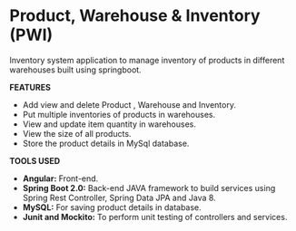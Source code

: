 # Product, Warehouse &amp; Inventory (PWI)
Inventory system application to manage inventory of products in different warehouses built using springboot.

**FEATURES**
- Add view and delete Product , Warehouse and Inventory.
- Put multiple inventories of products in warehouses.
- View and update item quantity in warehouses.
- View the size of all products.
- Store the product details in MySql database.

**TOOLS USED**
- **Angular:** Front-end.
- **Spring Boot 2.0:** Back-end JAVA framework to build services using Spring Rest Controller, Spring Data JPA and Java 8.
- **MySQL:** For saving product details in database.
- **Junit and Mockito:** To perform unit testing of controllers and services.